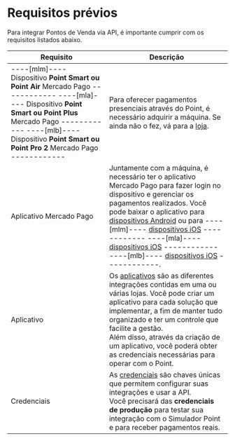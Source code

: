 # Requisitos prévios

Para integrar Pontos de Venda via API, é importante cumprir com os requisitos listados abaixo.

| Requisito | Descrição |
|---|---|
| ----[mlm]---- Dispositivo **Point Smart ou Point Air** Mercado Pago ------------ ----[mla]---- Dispositivo **Point Smart ou Point Plus** Mercado Pago ------------ ----[mlb]---- Dispositivo **Point Smart ou Point Pro 2** Mercado Pago ------------ | Para oferecer pagamentos presenciais através do Point, é necessário adquirir a máquina. Se ainda não o fez, vá para a [loja](https://www.mercadopago[FAKER][URL][DOMAIN]/point). |
| Aplicativo Mercado Pago | Juntamente com a máquina, é necessário ter o aplicativo Mercado Pago para fazer login no dispositivo e gerenciar os pagamentos realizados. Você pode baixar o aplicativo para [dispositivos Android](https://play.google.com/store/apps/details?id=com.mercadopago.wallet&hl=pt_BR) ou para ----[mlm]---- [dispositivos iOS](https://apps.apple.com/mx/app/mercado-pago/id925436649) ------------ ----[mla]---- [dispositivos iOS](https://apps.apple.com/ar/app/mercado-pago/id925436649) ------------ ----[mlb]---- [dispositivos iOS](https://apps.apple.com/br/app/mercado-pago/id925436649) ------------. |
| Aplicativo | Os [aplicativos](/developers/pt/docs/mp-point/additional-content/your-integrations/dashboard) são as diferentes integrações contidas em uma ou várias lojas. Você pode criar um aplicativo para cada solução que implementar, a fim de manter tudo organizado e ter um controle que facilite a gestão.<br>Além disso, através da criação de um aplicativo, você poderá obter as credenciais necessárias para operar com o Point. |
| Credenciais | As [credenciais](/developers/pt/docs/mp-point/additional-content/your-integrations/credentials) são chaves únicas que permitem configurar suas integrações e usar a API. <br>Você precisará das **credenciais de produção** para testar sua integração com o Simulador Point e para receber pagamentos reais. |